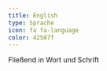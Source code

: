 ```yaml
---
title: English
type: Sprache
icon: fa fa-language
color: 42587f
---
```


Fließend in Wort und Schrift
